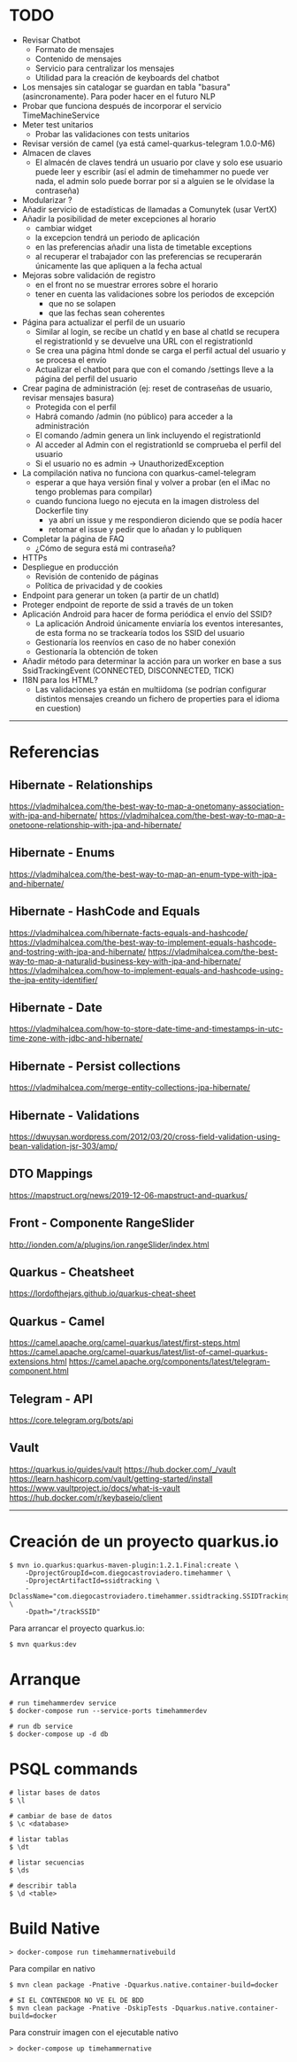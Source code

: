 # TODO

- Revisar Chatbot
    - Formato de mensajes
    - Contenido de mensajes
    - Servicio para centralizar los mensajes
    - Utilidad para la creación de keyboards del chatbot
- Los mensajes sin catalogar se guardan en tabla "basura" (asincronamente). Para poder hacer en el futuro NLP
- Probar que funciona después de incorporar el servicio TimeMachineService
- Meter test unitarios
    - Probar las validaciones con tests unitarios
- Revisar versión de camel (ya está camel-quarkus-telegram 1.0.0-M6)
- Almacen de claves
    - El almacén de claves tendrá un usuario por clave y solo ese usuario puede leer y escribir (así el admin de timehammer no puede ver nada, el admin solo puede borrar por si a alguien se le olvidase la contraseña)
- Modularizar ?
- Añadir servicio de estadísticas de llamadas a Comunytek (usar VertX)
- Añadir la posibilidad de meter excepciones al horario
    - cambiar widget
    - la excepcion tendrá un periodo de aplicación
    - en las preferencias añadir una lista de timetable exceptions
    - al recuperar el trabajador con las preferencias se recuperarán únicamente las que apliquen a la fecha actual
- Mejoras sobre validación de registro
    - en el front no se muestrar errores sobre el horario
    - tener en cuenta las validaciones sobre los periodos de excepción
        - que no se solapen
        - que las fechas sean coherentes
- Página para actualizar el perfil de un usuario
    - Similar al login, se recibe un chatId y en base al chatId se recupera el registrationId y se devuelve una URL con el registrationId
    - Se crea una página html donde se carga el perfil actual del usuario y se procesa el envío
    - Actualizar el chatbot para que con el comando /settings lleve a la página del perfil del usuario
- Crear pagina de administración (ej: reset de contraseñas de usuario, revisar mensajes basura)
    - Protegida con el perfil
    - Habrá comando /admin (no público) para acceder a la administración
    - El comando /admin genera un link incluyendo el registrationId
    - Al acceder al Admin con el registrationId se comprueba el perfil del usuario
    - Si el usuario no es admin -> UnauthorizedException
- La compilación nativa no funciona con quarkus-camel-telegram
    - esperar a que haya versión final y volver a probar (en el iMac no tengo problemas para compilar)
    - cuando funciona luego no ejecuta en la imagen distroless del Dockerfile tiny
        - ya abrí un issue y me respondieron diciendo que se podía hacer
        - retomar el issue y pedir que lo añadan y lo publiquen
- Completar la página de FAQ
    - ¿Cómo de segura está mi contraseña?
- HTTPs
- Despliegue en producción
    - Revisión de contenido de páginas
    - Política de privacidad y de cookies
- Endpoint para generar un token (a partir de un chatId)
- Proteger endpoint de reporte de ssid a través de un token
- Aplicación Android para hacer de forma periódica el envío del SSID?
    - La aplicación Android únicamente enviaría los eventos interesantes, de esta forma no se trackearía todos los SSID del usuario
    - Gestionaría los reenvíos en caso de no haber conexión
    - Gestionaría la obtención de token
- Añadir método para determinar la acción para un worker en base a sus SsidTrackingEvent (CONNECTED, DISCONNECTED, TICK)
- I18N para los HTML?
    - Las validaciones ya están en multiidoma (se podrían configurar distintos mensajes creando un fichero de properties para el idioma en cuestion)

---

# Referencias

## Hibernate - Relationships

https://vladmihalcea.com/the-best-way-to-map-a-onetomany-association-with-jpa-and-hibernate/
https://vladmihalcea.com/the-best-way-to-map-a-onetoone-relationship-with-jpa-and-hibernate/

## Hibernate - Enums

https://vladmihalcea.com/the-best-way-to-map-an-enum-type-with-jpa-and-hibernate/

## Hibernate - HashCode and Equals

https://vladmihalcea.com/hibernate-facts-equals-and-hashcode/
https://vladmihalcea.com/the-best-way-to-implement-equals-hashcode-and-tostring-with-jpa-and-hibernate/
https://vladmihalcea.com/the-best-way-to-map-a-naturalid-business-key-with-jpa-and-hibernate/
https://vladmihalcea.com/how-to-implement-equals-and-hashcode-using-the-jpa-entity-identifier/

## Hibernate - Date

https://vladmihalcea.com/how-to-store-date-time-and-timestamps-in-utc-time-zone-with-jdbc-and-hibernate/

## Hibernate - Persist collections

https://vladmihalcea.com/merge-entity-collections-jpa-hibernate/

## Hibernate - Validations

https://dwuysan.wordpress.com/2012/03/20/cross-field-validation-using-bean-validation-jsr-303/amp/

## DTO Mappings

https://mapstruct.org/news/2019-12-06-mapstruct-and-quarkus/

## Front - Componente RangeSlider

http://ionden.com/a/plugins/ion.rangeSlider/index.html

## Quarkus - Cheatsheet

https://lordofthejars.github.io/quarkus-cheat-sheet

## Quarkus - Camel

https://camel.apache.org/camel-quarkus/latest/first-steps.html
https://camel.apache.org/camel-quarkus/latest/list-of-camel-quarkus-extensions.html
https://camel.apache.org/components/latest/telegram-component.html

## Telegram - API

https://core.telegram.org/bots/api

## Vault

https://quarkus.io/guides/vault
https://hub.docker.com/_/vault
https://learn.hashicorp.com/vault/getting-started/install
https://www.vaultproject.io/docs/what-is-vault
https://hub.docker.com/r/keybaseio/client

---

# Creación de un proyecto quarkus.io

```
$ mvn io.quarkus:quarkus-maven-plugin:1.2.1.Final:create \
    -DprojectGroupId=com.diegocastroviadero.timehammer \
    -DprojectArtifactId=ssidtracking \
    -DclassName="com.diegocastroviadero.timehammer.ssidtracking.SSIDTrackingResource" \
    -Dpath="/trackSSID"
```

Para arrancar el proyecto quarkus.io:

```
$ mvn quarkus:dev
```

# Arranque

```
# run timehammerdev service
$ docker-compose run --service-ports timehammerdev

# run db service
$ docker-compose up -d db
```

# PSQL commands

```
# listar bases de datos
$ \l

# cambiar de base de datos
$ \c <database>

# listar tablas
$ \dt

# listar secuencias
$ \ds

# describir tabla
$ \d <table>
```

# Build Native

```
> docker-compose run timehammernativebuild
```

Para compilar en nativo

```
$ mvn clean package -Pnative -Dquarkus.native.container-build=docker

# SI EL CONTENEDOR NO VE EL DE BDD
$ mvn clean package -Pnative -DskipTests -Dquarkus.native.container-build=docker
```

Para construir imagen con el ejecutable nativo

```
> docker-compose up timehammernative
```